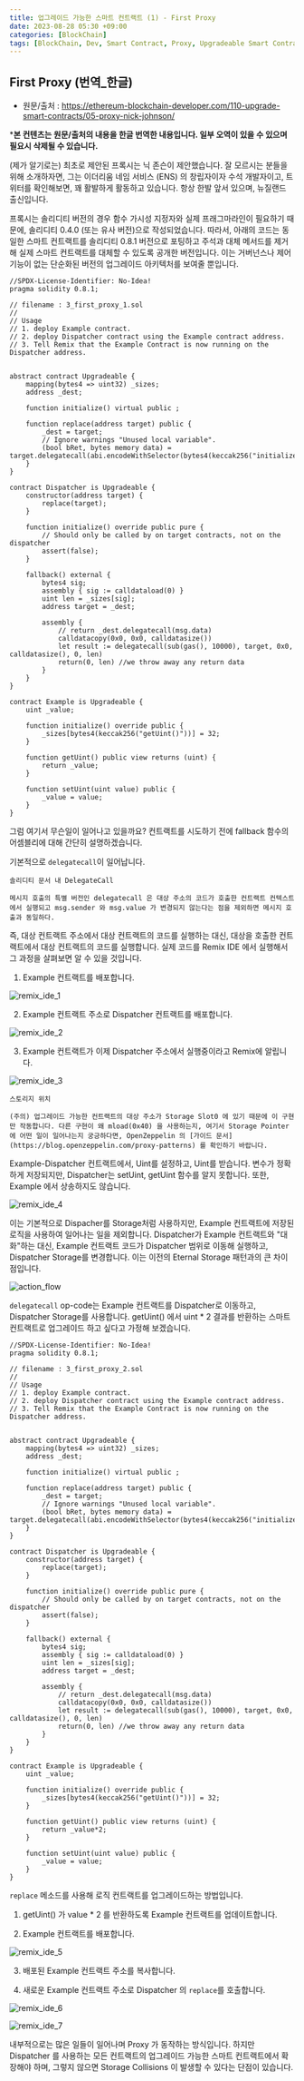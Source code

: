 ```yaml
---
title: 업그레이드 가능한 스마트 컨트랙트 (1) - First Proxy
date: 2023-08-28 05:30 +09:00
categories: [BlockChain]
tags: [BlockChain, Dev, Smart Contract, Proxy, Upgradeable Smart Contract]
---
```


## First Proxy (번역_한글)
- 원문/출처 : https://ethereum-blockchain-developer.com/110-upgrade-smart-contracts/05-proxy-nick-johnson/

***본 컨텐츠는 원문/출처의 내용을 한글 번역한 내용입니다. 일부 오역이 있을 수 있으며 필요시 삭제될 수 있습니다.**

(제가 알기로는) 최초로 제안된 프록시는 닉 존슨이 제안했습니다. 잘 모르시는 분들을 위해 소개하자면, 그는 이더리움 네임 서비스 (ENS) 의 창립자이자 수석 개발자이고,
트위터를 확인해보면, 꽤 활발하게 활동하고 있습니다. 항상 한발 앞서 있으며, 뉴질랜드 출신입니다.

프록시는 솔리디티 버전의 경우 함수 가시성 지정자와 실제 프래그마라인이 필요하기 때문에, 솔리디티 0.4.0 (또는 유사 버전)으로 작성되었습니다. 따라서, 아래의 코드는 동일한 스마트 컨트랙트를 솔리디티 0.8.1 버전으로 포팅하고 주석과 대체 메서드를 제거해 실제 스마트 컨트랙트를 대체할 수 있도록 공개한 버전입니다. 이는 거버넌스나 제어 기능이 없는 단순화된 버전의 업그레이드 아키텍처를 보여줄 뿐입니다.

```solidity
//SPDX-License-Identifier: No-Idea!
pragma solidity 0.8.1;

// filename : 3_first_proxy_1.sol
//
// Usage
// 1. deploy Example contract.
// 2. deploy Dispatcher contract using the Example contract address.
// 3. Tell Remix that the Example Contract is now running on the Dispatcher address.


abstract contract Upgradeable {
    mapping(bytes4 => uint32) _sizes;
    address _dest;

    function initialize() virtual public ;

    function replace(address target) public {
        _dest = target;
        // Ignore warnings "Unused local variable". 
        (bool bRet, bytes memory data) = target.delegatecall(abi.encodeWithSelector(bytes4(keccak256("initialize()"))));
    }
}

contract Dispatcher is Upgradeable {
    constructor(address target) {
        replace(target);
    }

    function initialize() override public pure {
        // Should only be called by on target contracts, not on the dispatcher
        assert(false);
    }

    fallback() external {
        bytes4 sig;
        assembly { sig := calldataload(0) }
        uint len = _sizes[sig];
        address target = _dest;

        assembly {
            // return _dest.delegatecall(msg.data)
            calldatacopy(0x0, 0x0, calldatasize())
            let result := delegatecall(sub(gas(), 10000), target, 0x0, calldatasize(), 0, len)
            return(0, len) //we throw away any return data
        }
    }
}

contract Example is Upgradeable {
    uint _value;

    function initialize() override public {
        _sizes[bytes4(keccak256("getUint()"))] = 32;
    }

    function getUint() public view returns (uint) {
        return _value;
    }

    function setUint(uint value) public {
        _value = value;
    }
}
```
그럼 여기서 무슨일이 일어나고 있을까요? 컨트랙트를 시도하기 전에 fallback 함수의 어셈블리에 대해 간단히 설명하겠습니다. 

기본적으로 `delegatecall`이 일어납니다. 

```
솔리디티 문서 내 DelegateCall 

메시지 호출의 특별 버전인 delegatecall 은 대상 주소의 코드가 호출한 컨트랙트 컨텍스트에서 실행되고 msg.sender 와 msg.value 가 변경되지 않는다는 점을 제외하면 메시지 호출과 동일하다. 
```

즉, 대상 컨트랙트 주소에서 대상 컨트랙트의 코드를 실행하는 대신, 대상을 호출한 컨트랙트에서 대상 컨트랙트의 코드를 실행합니다. 실제 코드를 Remix IDE 에서 실행해서 그 과정을 살펴보면 알 수 있을 것입니다. 

1. Example 컨트랙트를 배포합니다.

![remix_ide_1](/assets/images/3_first_proxy_remix_ide_1.png)

2. Example 컨트랙트 주소로 Dispatcher 컨트랙트를 배포합니다. 

![remix_ide_2](/assets/images/3_first_proxy_remix_ide_2.png)

3. Example 컨트랙트가 이제 Dispatcher 주소에서 실행중이라고 Remix에 알립니다. 

![remix_ide_3](/assets/images/3_first_proxy_remix_ide_3.png)

```
스토리지 위치

(주의) 업그레이드 가능한 컨트랙트의 대상 주소가 Storage Slot0 에 있기 때문에 이 구현만 작동합니다. 다른 구현이 왜 mload(0x40) 을 사용하는지, 여기서 Storage Pointer 에 어떤 일이 일어나는지 궁긍하다면, OpenZeppelin 의 [가이드 문서](https://blog.openzeppelin.com/proxy-patterns) 를 확인하기 바랍니다. 
```

Example-Dispatcher 컨트랙트에서, Uint를 설정하고, Uint를 받습니다. 변수가 정확하게 저장되지만, Dispatcher는 setUint, getUint 함수를 알지 못합니다. 또한, Example 에서 상송하지도 않습니다. 

![remix_ide_4](/assets/images/3_first_proxy_remix_ide_4.png)

이는 기본적으로 Dispacher를 Storage처럼 사용하지만, Example 컨트랙트에 저장된 로직을 사용하여 일어나는 일을 제외합니다. Dispatcher가 Example 컨트랙트와 "대화"하는 대신, Example 컨트랙트 코드가 Dispatcher 범위로 이동해 실행하고, Dispatcher Storage를 변경합니다. 이는 이전의 Eternal Storage 패턴과의 큰 차이점입니다. 

![action_flow](/assets/images/first_proxy_1.png)

`delegatecall` op-code는 Example 컨트랙트를 Dispatcher로 이동하고, Dispatcher Storage를 사용합니다. getUint() 에서 uint * 2 결과를 반환하는 스마트 컨트랙트로 업그레이드 하고 싶다고 가정해 보겠습니다.

```solidity
//SPDX-License-Identifier: No-Idea!
pragma solidity 0.8.1;

// filename : 3_first_proxy_2.sol
//
// Usage
// 1. deploy Example contract.
// 2. deploy Dispatcher contract using the Example contract address.
// 3. Tell Remix that the Example Contract is now running on the Dispatcher address.


abstract contract Upgradeable {
    mapping(bytes4 => uint32) _sizes;
    address _dest;

    function initialize() virtual public ;

    function replace(address target) public {
        _dest = target;
        // Ignore warnings "Unused local variable". 
        (bool bRet, bytes memory data) = target.delegatecall(abi.encodeWithSelector(bytes4(keccak256("initialize()"))));
    }
}

contract Dispatcher is Upgradeable {
    constructor(address target) {
        replace(target);
    }

    function initialize() override public pure {
        // Should only be called by on target contracts, not on the dispatcher
        assert(false);
    }

    fallback() external {
        bytes4 sig;
        assembly { sig := calldataload(0) }
        uint len = _sizes[sig];
        address target = _dest;

        assembly {
            // return _dest.delegatecall(msg.data)
            calldatacopy(0x0, 0x0, calldatasize())
            let result := delegatecall(sub(gas(), 10000), target, 0x0, calldatasize(), 0, len)
            return(0, len) //we throw away any return data
        }
    }
}

contract Example is Upgradeable {
    uint _value;

    function initialize() override public {
        _sizes[bytes4(keccak256("getUint()"))] = 32;
    }

    function getUint() public view returns (uint) {
        return _value*2;
    }

    function setUint(uint value) public {
        _value = value;
    }
}
```

`replace` 메소드를 사용해 로직 컨트랙트를 업그레이드하는 방법입니다.

1. getUint() 가 value * 2 를 반환하도록 Example 컨트랙트를 업데이트합니다. 

2. Example 컨트랙트를 배포합니다.

![remix_ide_5](/assets/images/3_first_proxy_remix_ide_5.png)

3. 배포된 Example 컨트랙트 주소를 복사합니다. 

4. 새로운 Example 컨트랙트 주소로 Dispatcher 의 `replace`를 호출합니다.

![remix_ide_6](/assets/images/3_first_proxy_remix_ide_6.png)

![remix_ide_7](/assets/images/3_first_proxy_remix_ide_7.png)

내부적으로는 많은 일들이 일어나며 Proxy 가 동작하는 방식입니다. 하지만 Dispatcher 를 사용하는 모든 컨트랙트의 업그레이드 가능한 스마트 컨트랙트에서 확장해야 하며, 그렇지 않으면 Storage Collisions 이 발생할 수 있다는 단점이 있습니다. 
